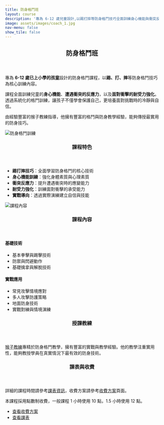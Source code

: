 ```yaml
---
title: 防身格鬥班
layout: course
description: '專為 6-12 歲兒童設計,以踢打摔等防身格鬥技巧全面訓練身心機能與衝突反應力'
image: assets/images/coach_1.jpg
nav-menu: false
show_tile: false
---
```


<!-- Main -->
<div id="main">

<!-- One -->
<section id="one">
	<div class="inner">
		<header class="major">
			<h2>防身格鬥班</h2>
		</header>
		<p>專為 <strong>6-12 歲已上小學的孩童</strong>設計的防身格鬥課程，以<strong>踢、打、摔</strong>等防身格鬥技巧為核心訓練內容。</p>
		<p>課程全面訓練兒童的<strong>身心機能</strong>、<strong>遭遇衝突的反應力</strong>，以及<strong>面對衝擊的耐受力強化</strong>。透過系統化的格鬥訓練，讓孩子不僅學會保護自己，更培養面對挑戰時的冷靜與自信。</p>
		<p>由經驗豐富的猴子教練指導，他擁有豐富的格鬥與防身教學經驗，能夠傳授最實用的防身技巧。</p>
	</div>
</section>

<!-- Two -->
<section id="two" class="spotlights">
	<section>
		<div class="image">
			<img src="{% link assets/images/coach_1.jpg %}" alt="防身格鬥訓練" data-position="center center" />
		</div>
		<div class="content">
			<div class="inner">
				<header class="major">
					<h3>課程特色</h3>
				</header>
				<ul>
					<li><strong>踢打摔技巧</strong>：全面學習防身格鬥的核心技術</li>
					<li><strong>身心機能訓練</strong>：強化身體素質與心理素質</li>
					<li><strong>衝突反應力</strong>：提升遭遇衝突時的應變能力</li>
					<li><strong>耐受力強化</strong>：訓練面對衝擊的承受能力</li>
					<li><strong>實戰導向</strong>：透過實際演練建立自信與技能</li>
				</ul>
			</div>
		</div>
	</section>
	<section>
		<div class="image">
			<img src="{% link assets/images/coach_3.jpg %}" alt="課程內容" data-position="top center" />
		</div>
		<div class="content">
			<div class="inner">
				<header class="major">
					<h3>課程內容</h3>
				</header>
				<h4>基礎技術</h4>
				<ul>
					<li>基本拳擊與踢擊技術</li>
					<li>防禦與閃避動作</li>
					<li>基礎擒拿與解脫技術</li>
				</ul>
				<h4>實戰應用</h4>
				<ul>
					<li>常見攻擊情境應對</li>
					<li>多人攻擊防護策略</li>
					<li>地面防身技術</li>
					<li>實戰對練與情境演練</li>
				</ul>
			</div>
		</div>
	</section>
</section>

<!-- Three -->
<section id="three">
	<div class="inner">
		<header class="major">
			<h3>授課教練</h3>
		</header>
		<p><a href="{% link teachers/coach-monkey.md %}">猴子教練</a>專精於防身格鬥教學，擁有豐富的實戰與教學經驗。他的教學注重實用性，能夠教授學員在真實情況下最有效的防身技術。</p>
	</div>
</section>

<!-- Four -->
<section id="four">
	<div class="inner">
		<header class="major">
			<h3>課表與收費</h3>
		</header>
		<p>詳細的課程時間請參考<a href="{% link schedule.md %}">課表資訊</a>，收費方案請參考<a href="{% link pricing.md %}">收費方案</a>頁面。</p>
		<p>本課程採用點數制收費，一般課程 1 小時使用 10 點，1.5 小時使用 12 點。</p>
		<ul class="actions">
			<li><a href="{% link pricing.md %}" class="button">查看收費方案</a></li>
			<li><a href="{% link schedule.md %}" class="button">查看課表</a></li>
		</ul>
	</div>
</section>

</div>
